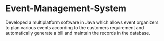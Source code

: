 # Event-Management-System
Developed a multiplatform software in Java which allows event organizers to plan various events according to the customers requirement
and automatically generate a bill and maintain the records in the database.
